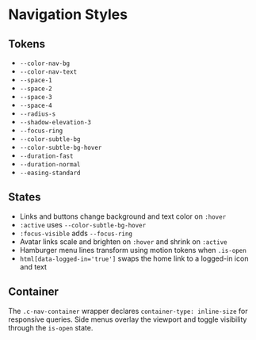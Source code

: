 # Navigation Styles

## Tokens
- `--color-nav-bg`
- `--color-nav-text`
- `--space-1`
- `--space-2`
- `--space-3`
- `--space-4`
- `--radius-s`
- `--shadow-elevation-3`
- `--focus-ring`
- `--color-subtle-bg`
- `--color-subtle-bg-hover`
- `--duration-fast`
- `--duration-normal`
- `--easing-standard`

## States
- Links and buttons change background and text color on `:hover`
- `:active` uses `--color-subtle-bg-hover`
- `:focus-visible` adds `--focus-ring`
- Avatar links scale and brighten on `:hover` and shrink on `:active`
- Hamburger menu lines transform using motion tokens when `.is-open`
- `html[data-logged-in='true']` swaps the home link to a logged-in icon and text

## Container
The `.c-nav-container` wrapper declares `container-type: inline-size` for responsive queries. Side menus overlay the viewport and toggle visibility through the `is-open` state.
